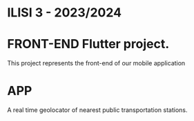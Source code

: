 # ILISI 3 - 2023/2024

# FRONT-END Flutter project.

This project represents the front-end of our mobile application

# APP

A real time geolocator of nearest public transportation stations.
